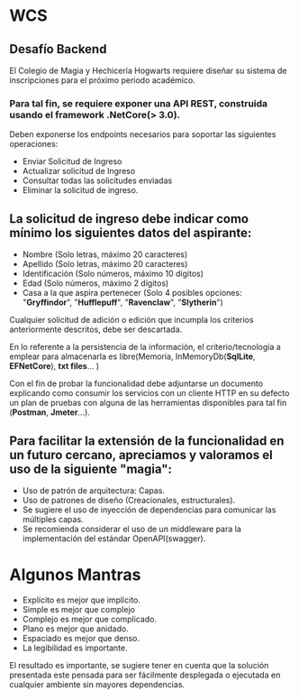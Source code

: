 # WCS

## Desafío Backend
El Colegio de Magia y Hechicería Hogwarts requiere diseñar su sistema de
inscripciones para el próximo periodo académico.

### Para tal fin, se requiere exponer una API REST, construida usando el framework .NetCore(&gt; 3.0).

Deben exponerse los endpoints necesarios para soportar las siguientes
operaciones:
- Enviar Solicitud de Ingreso
- Actualizar solicitud de Ingreso
- Consultar todas las solicitudes enviadas
- Eliminar la solicitud de ingreso.

## La solicitud de ingreso debe indicar como mínimo los siguientes datos del aspirante:

- Nombre (Solo letras, máximo 20 caracteres)
- Apellido (Solo letras, máximo 20 caracteres)
- Identificación (Solo números, máximo 10 dígitos)
- Edad (Solo números, máximo 2 dígitos)
- Casa a la que aspira pertenecer (Solo 4 posibles opciones: &quot;**Gryffindor**&quot;,
&quot;**Hufflepuff**&quot;, &quot;**Ravenclaw**&quot;, &quot;**Slytherin**&quot;)

Cualquier solicitud de adición o edición que incumpla los criterios
anteriormente descritos, debe ser descartada.

En lo referente a la persistencia de la información, el criterio/tecnología a emplear para almacenarla es libre(Memoria, InMemoryDb(**SqlLite**, **EFNetCore**), **txt files**... )

Con el fin de probar la funcionalidad debe adjuntarse un documento explicando como consumir los servicios con un cliente HTTP  en su defecto un plan de pruebas con alguna de las herramientas disponibles para tal fin (**Postman**, **Jmeter**...).

## Para facilitar la extensión de la funcionalidad en un futuro cercano, apreciamos y valoramos el uso de la siguiente &quot;magia&quot;:

* Uso de patrón de arquitectura: Capas.
* Uso de patrones de diseño (Creacionales, estructurales).
* Se sugiere el uso de inyección de dependencias para comunicar las múltiples capas.
* Se recomienda considerar el uso de un middleware para la implementación del estándar OpenAPI(swagger).

# Algunos Mantras

- Explícito es mejor que implícito.
- Simple es mejor que complejo
- Complejo es mejor que complicado.
- Plano es mejor que anidado.
- Espaciado es mejor que denso.
- La legibilidad es importante.

El resultado es importante, se sugiere tener en cuenta que la solución
presentada este pensada
para ser fácilmente desplegada o ejecutada en cualquier ambiente sin
mayores dependencias.


